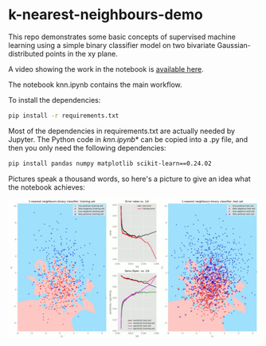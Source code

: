 # k-nearest-neighbours-demo

This repo demonstrates some basic concepts of supervised machine learning using a simple binary classifier model on two bivariate Gaussian-distributed points in the xy plane.

A video showing the work in the notebook is [available here](https://youtu.be/bmDdo_5IP2k).

The notebook knn.ipynb contains the main workflow.

To install the dependencies:

````bash
pip install -r requirements.txt
````

Most of the dependencies in requirements.txt are actually needed by Jupyter. The Python code in *knn.ipynb** can be copied into a .py file, and then you only need the following dependencies:

````bash
pip install pandas numpy matplotlib scikit-learn==0.24.02
````

Pictures speak a thousand words, so here's a picture to give an idea what the notebook achieves:

![image info](example.jpg)









